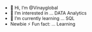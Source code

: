 - 👋 Hi, I’m @Vinayglobal
- 👀 I’m interested in ... DATA Analytics
- 🌱 I’m currently learning ... SQL
- Newbie
  ⚡ Fun fact: ... Learning 

<!---
Vinayglobal/Vinayglobal is a ✨ special ✨ repository because its `README.md` (this file) appears on your GitHub profile.
You can click the Preview link to take a look at your changes.
--->
